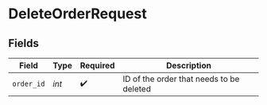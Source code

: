 # DeleteOrderRequest


## Fields

| Field                                    | Type                                     | Required                                 | Description                              |
| ---------------------------------------- | ---------------------------------------- | ---------------------------------------- | ---------------------------------------- |
| `order_id`                               | *int*                                    | :heavy_check_mark:                       | ID of the order that needs to be deleted |